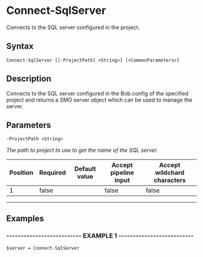

# Connect-SqlServer

Connects to the SQL server configured in the project.
## Syntax

    Connect-SqlServer [[-ProjectPath] <String>] [<CommonParameters>]


## Description

Connects to the SQL server configured in the Bob.config of the specified project
and returns a SMO server object which can be used to manage the server.





## Parameters

    
    -ProjectPath <String>
_The path to project to use to get the name of the SQL server._

| Position | Required | Default value | Accept pipeline input | Accept wildchard characters |
| -------- | -------- | ------------- | --------------------- | --------------------------- |
| 1 | false |  | false | false |


----

    

## Examples

### -------------------------- EXAMPLE 1 --------------------------
    $server = Connect-SqlServer































